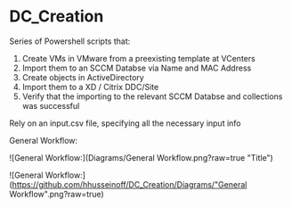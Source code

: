 # DC_Creation

Series of Powershell scripts that:

1. Create VMs in VMware from a preexisting template at VCenters
2. Import them to an SCCM Databse via Name and MAC Address
3. Create objects in ActiveDirectory
4. Import them to a XD / Citrix DDC/Site
5. Verify that the importing to the relevant SCCM Databse and collections was successful

Rely on an input.csv file, specifying all the necessary input info

General Workflow:

![General Workflow:](Diagrams/General Workflow.png?raw=true "Title")


![General Workflow:](https://github.com/hhusseinoff/DC_Creation/Diagrams/"General Workflow".png?raw=true)
